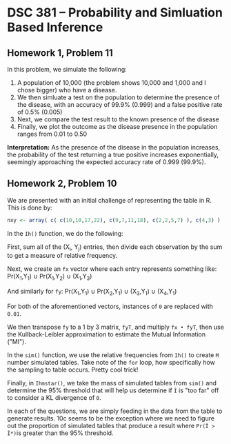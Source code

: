 # DSC 381 – Probability and Simluation Based Inference

## Homework 1, Problem 11
In this problem, we simulate the following:
1. A population of 10,000 (the problem shows 10,000 and 1,000 and I chose  bigger) who have a disease.
2. We then simluate a test on the population to determine the presence of the disease, with an accuracy of 99.9% (0.999) and a false positive rate of 0.5% (0.005)
3. Next, we compare the test result to the known presence of the disease
4. Finally, we plot the outcome as the disease presence in the population ranges from 0.01 to 0.50

**Interpretation:** As the presence of the disease in the population increases, the probability of the test returning a true positive increases exponentially, seemingly approaching the expected accuracy rate of 0.999 (99.9%).

## Homework 2, Problem 10
We are presented with an initial challenge of representing the table in R. This is done by:
```R
nxy <- array( c( c(10,10,17,22), c(9,7,11,18), c(2,2,5,7) ), c(4,3) )
```

In the `Ih()` function, we do the following:

First, sum all of the (X<sub>i</sub>, Y<sub>j</sub>) entries, then divide each observation by the sum to get a measure of relative frequency.

Next, we create an `fx` vector where each entry represents something like:
Pr(X<sub>1</sub>,Y<sub>1</sub>) ∪ Pr(X<sub>1</sub>,Y<sub>2</sub>) ∪ (X<sub>1</sub>,Y<sub>3</sub>)

And similarly for `fy`:
Pr(X<sub>1</sub>,Y<sub>1</sub>) ∪ Pr(X<sub>2</sub>,Y<sub>1</sub>) ∪ (X<sub>3</sub>,Y<sub>1</sub>) ∪ (X<sub>4</sub>,Y<sub>1</sub>)

For both of the aforementioned vectors, instances of `0` are replaced with `0.01`.

We then transpose `fy` to a 1 by 3 matrix, `fyT`, and multiply `fx • fyT`, then use the Kullback-Leibler approximation to estimate the Mutual Information ("MI").

In the `sim()` function, we use the relative frequencies from `Ih()` to create `M` number simulated tables. Take note of the `for` loop, how specifically how the sampling to table occurs. Pretty cool trick!

Finally, in `Ihmstar()`, we take the mass of simulated tables from `sim()` and determine the 95% threshold that will help us determine if `Î` is "too far" off to consider a KL divergence of `0`.

In each of the questions, we are simply feeding in the data from the table to generate results. 10c seems to be the exception where we need to figure out the proportion of simulated tables that produce a result where `Pr(Î > Î*)`is greater than the 95% threshold.